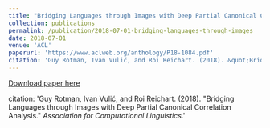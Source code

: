 ```yaml
---
title: "Bridging Languages through Images with Deep Partial Canonical Correlation Analysis"
collection: publications
permalink: /publication/2018-07-01-bridging-languages-through-images
date: 2018-07-01
venue: 'ACL'
paperurl: 'https://www.aclweb.org/anthology/P18-1084.pdf'
citation: 'Guy Rotman, Ivan Vulić, and Roi Reichart. (2018). &quot;Bridging Languages through Images with Deep Partial Canonical Correlation Analysis.&quot; <i>Association for Computational Linguistics</i>.'
---
```


[Download paper here](https://www.aclweb.org/anthology/P18-1084.pdf)

citation: 'Guy Rotman, Ivan Vulić, and Roi Reichart. (2018). &quot;Bridging Languages through Images with Deep Partial Canonical Correlation Analysis.&quot; <i>Association for Computational Linguistics</i>.'
